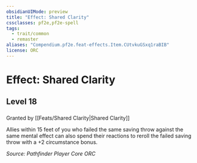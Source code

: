 ```yaml
---
obsidianUIMode: preview
title: "Effect: Shared Clarity"
cssclasses: pf2e,pf2e-spell
tags:
  - trait/common
  - remaster
aliases: "Compendium.pf2e.feat-effects.Item.CUtvkuGSxq1raBIB"
license: ORC
---
```

# Effect: Shared Clarity
## Level 18
### 






Granted by [[Feats/Shared Clarity|Shared Clarity]]

Allies within 15 feet of you who failed the same saving throw against the same mental effect can also spend their reactions to reroll the failed saving throw with a +2 circumstance bonus.

*Source: Pathfinder Player Core*
*ORC*
